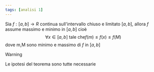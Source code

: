 ```yaml
---
tags: [analisi 1]
---
```

Sia $f:[a,b]\to R$ continua sull'intervallo chiuso e limitato $[a,b]$, allora $f$ assume massimo e minimo in $[a,b]$ cioè 
$$
\forall {x} \in {[a,b]} \text{ tale che} f(m)\leq f(x)\leq f(M) 
$$
dove m,M sono minimo e massimo di $f$ in $[a,b]$

>[!warning]
>Le ipotesi del teorema sono tutte necessarie
